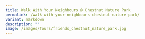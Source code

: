 ```yaml
---
title: Walk With Your Neighbours @ Chestnut Nature Park
permalink: /walk-with-your-neighbours-chestnut-nature-park/
variant: markdown
description: ""
image: /images/Tours/friends_chestnut_nature_park.jpg
---
```

